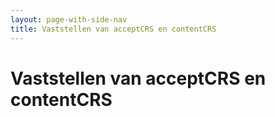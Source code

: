 ```yaml
---
layout: page-with-side-nav
title: Vaststellen van acceptCRS en contentCRS
---
```

# Vaststellen van acceptCRS en contentCRS